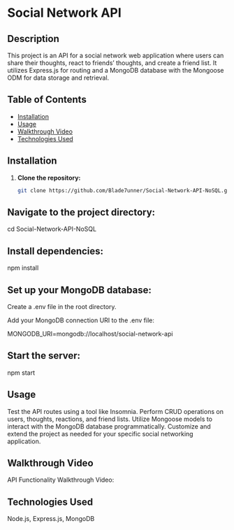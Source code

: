 # Social Network API

## Description

This project is an API for a social network web application where users can share their thoughts, react to friends’ thoughts, and create a friend list. It utilizes Express.js for routing and a MongoDB database with the Mongoose ODM for data storage and retrieval.

## Table of Contents

- [Installation](#installation)
- [Usage](#usage)
- [Walkthrough Video](#walkthrough-video)
- [Technologies Used](#technologies-used)

## Installation

1. **Clone the repository:**

   ```bash
   git clone https://github.com/Blade7unner/Social-Network-API-NoSQL.git

## Navigate to the project directory: 

cd Social-Network-API-NoSQL

## Install dependencies:

npm install


## Set up your MongoDB database:

Create a .env file in the root directory.

Add your MongoDB connection URI to the .env file:

MONGODB_URI=mongodb://localhost/social-network-api

## Start the server:

npm start


## Usage

Test the API routes using a tool like Insomnia.
Perform CRUD operations on users, thoughts, reactions, and friend lists.
Utilize Mongoose models to interact with the MongoDB database programmatically.
Customize and extend the project as needed for your specific social networking application.

## Walkthrough Video

API Functionality Walkthrough Video: 

## Technologies Used
Node.js,
Express.js,
MongoDB












